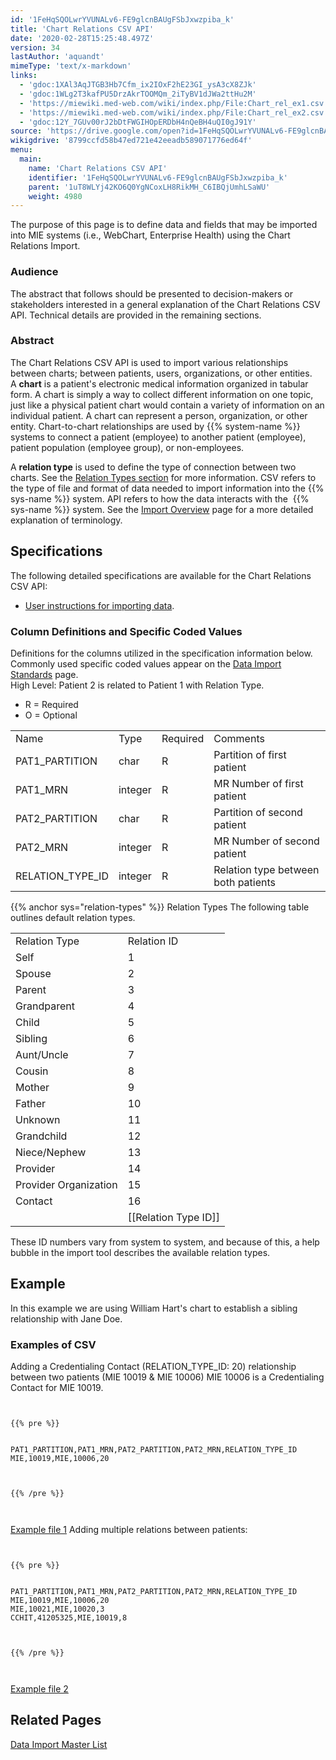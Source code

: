 ```yaml
---
id: '1FeHqSQOLwrYVUNALv6-FE9glcnBAUgFSbJxwzpiba_k'
title: 'Chart Relations CSV API'
date: '2020-02-28T15:25:48.497Z'
version: 34
lastAuthor: 'aquandt'
mimeType: 'text/x-markdown'
links:
  - 'gdoc:1XAl3AqJTGB3Hb7Cfm_ix2IOxF2hE23GI_ysA3cX8ZJk'
  - 'gdoc:1WLg2T3kafPU5DrzAkrTOOMQm_2iTyBV1dJWa2ttHu2M'
  - 'https://miewiki.med-web.com/wiki/index.php/File:Chart_rel_ex1.csv'
  - 'https://miewiki.med-web.com/wiki/index.php/File:Chart_rel_ex2.csv'
  - 'gdoc:12Y_7GUv00rJ2bDtFWGIHOpERDbH4nQeBH4uQI0gJ91Y'
source: 'https://drive.google.com/open?id=1FeHqSQOLwrYVUNALv6-FE9glcnBAUgFSbJxwzpiba_k'
wikigdrive: '8799ccfd58b47ed721e42eeadb589071776ed64f'
menu:
  main:
    name: 'Chart Relations CSV API'
    identifier: '1FeHqSQOLwrYVUNALv6-FE9glcnBAUgFSbJxwzpiba_k'
    parent: '1uT8WLYj42KO6Q0YgNCoxLH8RikMH_C6IBQjUmhLSaWU'
    weight: 4980
---
```

The purpose of this page is to define data and fields that may be imported into MIE systems (i.e., WebChart, Enterprise Health) using the Chart Relations Import.
  
### **Audience**  
  
The abstract that follows should be presented to decision-makers or stakeholders interested in a general explanation of the Chart Relations CSV API. Technical details are provided in the remaining sections.
  
### **Abstract**  
  
The Chart Relations CSV API is used to import various relationships between charts; between patients, users, organizations, or other entities.  
A **chart** is a patient's electronic medical information organized in tabular form. A chart is simply a way to collect different information on one topic, just like a physical patient chart would contain a variety of information on an individual patient. A chart can represent a person, organization, or other entity. Chart-to-chart relationships are used by {{% system-name %}} systems to connect a patient (employee) to another patient (employee), patient population (employee group), or non-employees.

A **relation type** is used to define the type of connection between two charts. See the [Relation Types section](#gjdgxs) for more information. CSV refers to the type of file and format of data needed to import information into the {{% sys-name %}} system. API refers to how the data interacts with the  {{% sys-name %}} system. See the [Import Overview](gdoc:1XAl3AqJTGB3Hb7Cfm_ix2IOxF2hE23GI_ysA3cX8ZJk) page for a more detailed explanation of terminology.
  
## **Specifications**  
  
The following detailed specifications are available for the Chart Relations CSV API:
* [User instructions for importing data](#30j0zll).
  
### **Column Definitions and Specific Coded Values**  
  
Definitions for the columns utilized in the specification information below. Commonly used specific coded values appear on the [Data Import Standards](gdoc:1WLg2T3kafPU5DrzAkrTOOMQm_2iTyBV1dJWa2ttHu2M) page.  
High Level: Patient 2 is related to Patient 1 with Relation Type.
* R = Required
* O = Optional

<table>
<tr>
<td>Name</td>
<td>Type</td>
<td>Required</td>
<td>Comments</td>
</tr>
<tr>
<td>PAT1_PARTITION</td>
<td>char</td>
<td>R</td>
<td>Partition of first patient</td>
</tr>
<tr>
<td>PAT1_MRN</td>
<td>integer</td>
<td>R</td>
<td>MR Number of first patient</td>
</tr>
<tr>
<td>PAT2_PARTITION</td>
<td>char</td>
<td>R</td>
<td>Partition of second patient</td>
</tr>
<tr>
<td>PAT2_MRN</td>
<td>integer</td>
<td>R</td>
<td>MR Number of second patient</td>
</tr>
<tr>
<td>RELATION_TYPE_ID</td>
<td>integer</td>
<td>R</td>
<td>Relation type between both patients</td>
</tr>

</table>
{{% anchor sys="relation-types" %}}
Relation Types
The following table outlines default relation types.

<table>
<tr>
<td>Relation Type</td>
<td>Relation ID</td>
</tr>
<tr>
<td>Self</td>
<td>1</td>
</tr>
<tr>
<td>Spouse</td>
<td>2</td>
</tr>
<tr>
<td>Parent</td>
<td>3</td>
</tr>
<tr>
<td>Grandparent</td>
<td>4</td>
</tr>
<tr>
<td>Child</td>
<td>5</td>
</tr>
<tr>
<td>Sibling</td>
<td>6</td>
</tr>
<tr>
<td>Aunt/Uncle</td>
<td>7</td>
</tr>
<tr>
<td>Cousin</td>
<td>8</td>
</tr>
<tr>
<td>Mother</td>
<td>9</td>
</tr>
<tr>
<td>Father</td>
<td>10</td>
</tr>
<tr>
<td>Unknown</td>
<td>11</td>
</tr>
<tr>
<td>Grandchild</td>
<td>12</td>
</tr>
<tr>
<td>Niece/Nephew</td>
<td>13</td>
</tr>
<tr>
<td>Provider</td>
<td>14</td>
</tr>
<tr>
<td>Provider Organization</td>
<td>15</td>
</tr>
<tr>
<td>Contact</td>
<td>16</td>
</tr>
<tr>
<td></td>
<td>[[Relation Type ID]]</td>
</tr>

</table>
These ID numbers vary from system to system, and because of this, a help bubble in the import tool describes the available relation types.

  
## **Example**  

In this example we are using William Hart's chart to establish a sibling relationship with Jane Doe.

  
### **Examples of CSV**  

Adding a Credentialing Contact (RELATION_TYPE_ID: 20) relationship between two patients (MIE 10019 & MIE 10006)
MIE 10006 is a Credentialing Contact for MIE 10019.


```
  
  
{{% pre %}}  
  
  
PAT1_PARTITION,PAT1_MRN,PAT2_PARTITION,PAT2_MRN,RELATION_TYPE_ID  
MIE,10019,MIE,10006,20  
  
  
  
{{% /pre %}}  
  
  

```
[Example file 1](https://miewiki.med-web.com/wiki/index.php/File:Chart_rel_ex1.csv)
Adding multiple relations between patients:


```
  
  
{{% pre %}}  
  
  
PAT1_PARTITION,PAT1_MRN,PAT2_PARTITION,PAT2_MRN,RELATION_TYPE_ID  
MIE,10019,MIE,10006,20  
MIE,10021,MIE,10020,3  
CCHIT,41205325,MIE,10019,8  
  
  
  
{{% /pre %}}  
  
  

```
[Example file 2](https://miewiki.med-web.com/wiki/index.php/File:Chart_rel_ex2.csv)
  
## **Related Pages**  

[Data Import Master List](gdoc:12Y_7GUv00rJ2bDtFWGIHOpERDbH4nQeBH4uQI0gJ91Y)
